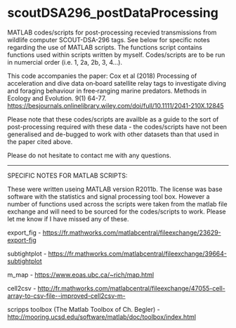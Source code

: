 # scoutDSA296_postDataProcessing

MATLAB codes/scripts for post-processing recevied transmissions from wildlife computer SCOUT-DSA-296 tags.  See below for specific notes regarding the use of MATLAB scripts.  The functions script contains functions used within scripts written by myself.  Codes/scripts are to be run in numercial order (i.e. 1, 2a, 2b, 3, 4...).

This code accompanies the paper: Cox et al (2018) Processing of acceleration and dive data on‐board satellite relay tags to investigate diving and foraging behaviour in free‐ranging marine predators. Methods in Ecology and Evolution. 9(1) 64-77.
https://besjournals.onlinelibrary.wiley.com/doi/full/10.1111/2041-210X.12845

Please note that these codes/scripts are availble as a guide to the sort of post-processing required with these data - the codes/scripts have not been generalised and de-bugged to work with other datasets than that used in the paper cited above.

Please do not hesitate to contact me with any questions.

---------------------------------------------------------------------------------------------------------------------
SPECIFIC NOTES FOR MATLAB SCRIPTS:

These were written useing MATLAB version R2011b.  The license was base software with the statistics and signal processing tool box.  However a number of functions used across the scripts were taken from the matlab file exchange and will need to be sourced for the codes/scripts to work.  Please let me know if I have missed any of these.

export_fig - https://fr.mathworks.com/matlabcentral/fileexchange/23629-export-fig

subtightplot - https://fr.mathworks.com/matlabcentral/fileexchange/39664-subtightplot

m_map - https://www.eoas.ubc.ca/~rich/map.html

cell2csv - http://fr.mathworks.com/matlabcentral/fileexchange/47055-cell-array-to-csv-file--improved-cell2csv-m-

scripps toolbox (The Matlab Toolbox of Ch. Begler) - http://mooring.ucsd.edu/software/matlab/doc/toolbox/index.html

